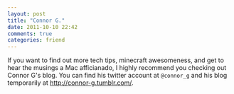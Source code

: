 ```yaml
---
layout: post
title: "Connor G."
date: 2011-10-10 22:42
comments: true
categories: friend
---
```


If you want to find out more tech tips, minecraft awesomeness, and get
to hear the musings a Mac afficianado, I highly recommend you checking
out Connor G's blog. You can find his twitter account at `@connor_g`
and his blog temporarily at <http://connor-g.tumblr.com/>.
